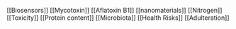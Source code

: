 [[Biosensors]]
[[Mycotoxin]]
[[Aflatoxin B1]]
[[nanomaterials]]
[[Nitrogen]]
[[Toxicity]]
[[Protein content]]
[[Microbiota]]
[[Health Risks]]
[[Adulteration]]
